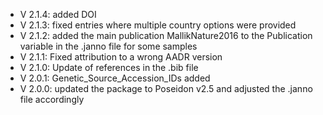 - V 2.1.4: added DOI
- V 2.1.3: fixed entries where multiple country options were provided
- V 2.1.2: added the main publication MallikNature2016 to the Publication variable in the .janno file for some samples
- V 2.1.1: Fixed attribution to a wrong AADR version
- V 2.1.0: Update of references in the .bib file
- V 2.0.1: Genetic_Source_Accession_IDs added
- V 2.0.0: updated the package to Poseidon v2.5 and adjusted the .janno file accordingly
